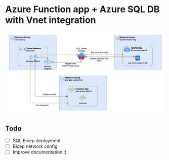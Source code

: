 # Azure Function app + Azure SQL DB with Vnet integration

![Architecture diagram](docs/arch-diag.png)

## Todo

- [ ] SQL Bicep deployment
- [ ] Bicep network config
- [ ] Improve documentation :) 
